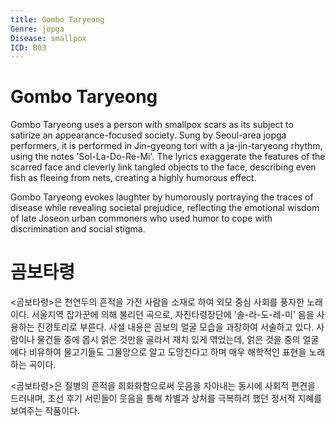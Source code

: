 ```yaml
---
title: Gombo Taryeong
Genre: jopga
Disease: smallpox
ICD: B03
---
```


# Gombo Taryeong

Gombo Taryeong uses a person with smallpox scars as its subject to satirize an appearance-focused society. Sung by Seoul-area jopga performers, it is performed in Jin-gyeong tori with a ja-jin-taryeong rhythm, using the notes 'Sol-La-Do-Re-Mi'. The lyrics exaggerate the features of the scarred face and cleverly link tangled objects to the face, describing even fish as fleeing from nets, creating a highly humorous effect.

Gombo Taryeong evokes laughter by humorously portraying the traces of disease while revealing societal prejudice, reflecting the emotional wisdom of late Joseon urban commoners who used humor to cope with discrimination and social stigma.

# 곰보타령

<곰보타령>은 천연두의 흔적을 가진 사람을 소재로 하여 외모 중심 사회를 풍자한 노래이다. 서울지역 잡가꾼에 의해 불리던 곡으로, 자진타령장단에 '솔-라-도-레-미' 음을 사용하는 진경토리로 부른다. 사설 내용은 곰보의 얼굴 모습을 과장하여 서술하고 있다. 사람이나 물건들 중에 몹시 얽은 것만을 골라서 재치 있게 엮었는데, 얽은 것을 중의 얼굴에다 비유하여 물고기들도 그물망으로 알고 도망친다고 하며 매우 해학적인 표현을 노래하는 곡이다. 

<곰보타령>은 질병의 흔적을 희화화함으로써 웃음을 자아내는 동시에 사회적 편견을 드러내며, 조선 후기 서민들이 웃음을 통해 차별과 상처를 극복하려 했던 정서적 지혜를 보여주는 작품이다.
